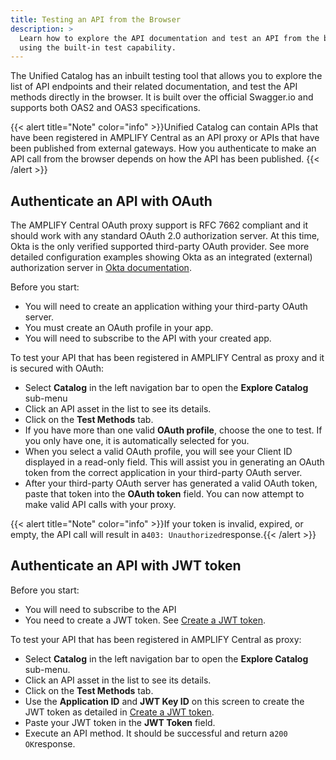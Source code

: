 ```yaml
---
title: Testing an API from the Browser
description: >
  Learn how to explore the API documentation and test an API from the browser
  using the built-in test capability.
---
```

The Unified Catalog has an inbuilt testing tool that allows you to explore the list of API endpoints and their related documentation, and test the API methods directly in the browser. It is built over the official Swagger.io and supports both OAS2 and OAS3 specifications. 

{{< alert title="Note" color="info" >}}Unified Catalog can contain APIs that have been registered in AMPLIFY Central as an API proxy or APIs that have been published from external gateways. How you authenticate to make an API call from the browser depends on how the API has been published. 
{{< /alert >}}

## Authenticate an API with OAuth

The AMPLIFY Central OAuth proxy support is RFC 7662 compliant and it should work with any standard OAuth 2.0 authorization server. At this time, Okta is the only verified supported third-party OAuth provider. See more detailed configuration examples showing Okta as an integrated (external) authorization server in [Okta documentation](https://developer.okta.com/docs/guides/customize-authz-server/overview/).

Before you start: 

* You will need to create an application withing your third-party OAuth server.
* You must create an OAuth profile in your app. 
* You will need to subscribe to the API with your created app. 

To test your API that has been registered in AMPLIFY Central as proxy and it is secured with OAuth:

* Select **Catalog** in the left navigation bar to open the **Explore Catalog** sub-menu
* Click an API asset in the list to see its details. 
* Click on the **Test Methods** tab. 
* If you have more than one valid **OAuth profile**, choose the one to test. If you only have one, it is automatically selected for you.
* When you select a valid OAuth profile, you will see your Client ID displayed in a read-only field. This will assist you in generating an OAuth token from the correct application in your third-party OAuth server.
* After your third-party OAuth server has generated a valid OAuth token, paste that token into the **OAuth token** field. You can now attempt to make valid API calls with your proxy.

{{< alert title="Note" color="info" >}}If your token is invalid, expired, or empty, the API call will result in a`403: Unauthorized`response.{{< /alert >}}

## Authenticate an API with JWT token

Before you start: 

* You will need to subscribe to the API 
* You need to create a JWT token. See [Create a JWT token](https://axway-open-docs.netlify.app/docs/central/secure_api_jwt/#create-a-jwt-token).

To test your API that has been registered in AMPLIFY Central as proxy:

* Select **Catalog** in the left navigation bar to open the **Explore Catalog** sub-menu.
* Click an API asset in the list to see its details. 
* Click on the **Test Methods** tab. 
* Use the **Application ID** and **JWT Key ID** on this screen to create the JWT token as detailed in [Create a JWT token](https://axway-open-docs.netlify.app/docs/central/secure_api_jwt/#create-a-jwt-token). 
* Paste your JWT token in the **JWT Token** field.
* Execute an API method. It should be successful and return a`200 OK`response.